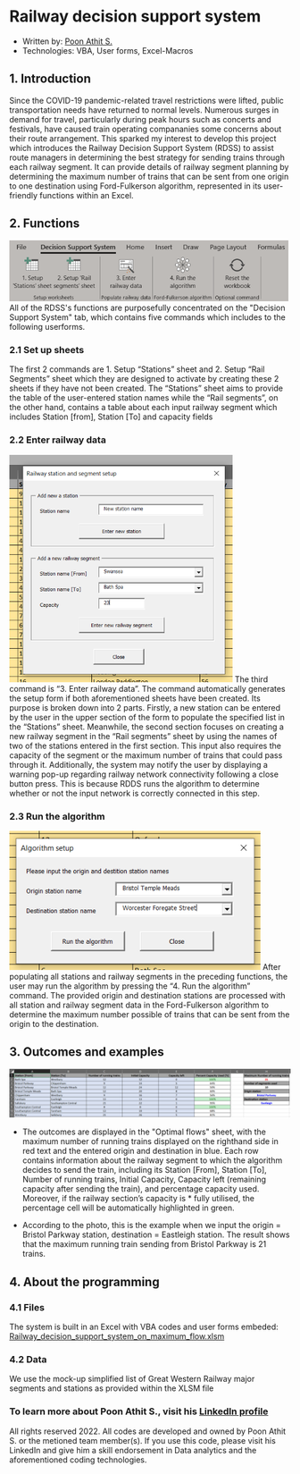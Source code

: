 # Railway decision support system
* Written by: [Poon Athit S. ](https://www.linkedin.com/in/athit-srimachand/)
* Technologies: VBA, User forms, Excel-Macros

## 1. Introduction
Since the COVID-19 pandemic-related travel restrictions were lifted, public transportation needs have returned to normal levels. Numerous surges in demand for travel, particularly during peak hours such as concerts and festivals, have caused train operating compananies some concerns about their route arrangement. This sparked my interest to develop this project which introduces the Railway Decision Support System (RDSS) to assist route managers in determining the best strategy for sending trains through each railway segment. It can provide details of railway segment planning by determining the maximum number of trains that can be sent from one origin to one destination using Ford-Fulkerson algorithm, represented in its user-friendly functions within an Excel. 

## 2. Functions
<img src="https://github.com/PoonAthitS/railway-decision-support-system/blob/main/IMAGES/Decision%20Support%20System%20Tab.png?raw=true" width="500">
All of the RDSS's functions are purposefully concentrated on the "Decision Support System" tab, which contains five commands which includes to the following userforms.

### 2.1 Set up sheets
The first 2 commands are 1. Setup “Stations” sheet and 2. Setup “Rail Segments” sheet which they are designed to activate by creating these 2 sheets if they have not been created. The “Stations” sheet aims to provide the table of the user-entered station names while the “Rail segments”, on the other hand, contains a table about each input railway segment which includes Station [from], Station [To] and capacity fields

### 2.2 Enter railway data
<img src="https://github.com/PoonAthitS/railway-decision-support-system/blob/main/IMAGES/Setup%20Form.png?raw=true" width="400">
The third command is “3. Enter railway data”. The command automatically generates the setup form if both aforementioned sheets have been created. Its purpose is broken down into 2 parts. Firstly, a new station can be entered by the user in the upper section of the form to populate the specified list in the “Stations” sheet. Meanwhile, the second section focuses on creating a new railway segment in the “Rail segments” sheet by using the names of two of the stations entered in the first section. This input also requires the capacity of the segment or the maximum number of trains that could pass through it. Additionally, the system may notify the user by displaying a warning pop-up regarding railway network connectivity following a close button press. This is because RDDS runs the algorithm to determine whether or not the input network is correctly connected in this step.

### 2.3 Run the algorithm
<img src="https://github.com/PoonAthitS/railway-decision-support-system/blob/main/IMAGES/Algorithm%20Setup.png?raw=true" width="450">
After populating all stations and railway segments in the preceding functions, the user may run the algorithm by pressing the “4. Run the algorithm” command. The provided origin and destination stations are processed with all station and railway segment data in the Ford-Fulkerson algorithm to determine the maximum number possible of trains that can be sent from the origin to the destination.

## 3. Outcomes and examples
<img src="https://github.com/PoonAthitS/railway-decision-support-system/blob/main/IMAGES/Trial%20with%20GWR.png?raw=true" width="600">

* The outcomes are displayed in the "Optimal flows" sheet, with the maximum number of running trains displayed on the righthand side in red text and the entered origin and destination in blue. Each row contains information about the railway segment to which the algorithm decides to send the train, including its Station [From], Station [To], Number of running trains, Initial Capacity, Capacity left (remaining capacity after sending the train), and percentage capacity used. Moreover, if the railway section’s capacity is * fully utilised, the percentage cell will be automatically highlighted in green.

* According to the photo, this is the example when we input the origin = Bristol Parkway station, destination = Eastleigh station. The result shows that the maximum running train sending from Bristol Parkway is 21 trains.

## 4. About the programming

### 4.1 Files
The system is built in an Excel with VBA codes and user forms embeded: [Railway_decision_support_system_on_maximum_flow.xlsm](https://github.com/PoonAthitS/railway-decision-support-system/blob/main/Railway_decision_support_system_on_maximum_flow.xlsm)

### 4.2 Data
We use the mock-up simplified list of Great Western Railway major segments and stations as provided within the XLSM file

### To learn more about Poon Athit S., visit his [LinkedIn profile](https://www.linkedin.com/in/athit-srimachand/)
All rights reserved 2022. All codes are developed and owned by Poon Athit S. or the metioned team member(s). If you use this code, please visit his LinkedIn and give him a skill endorsement in Data analytics and the aforementioned coding technologies.
